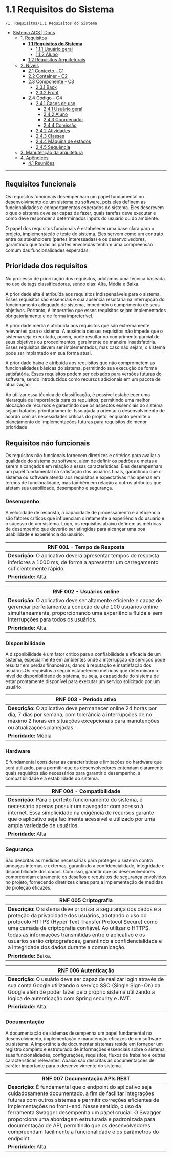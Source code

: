 # 1.1 Requisitos do Sistema

`/1. Requisitos/1.1 Requisitos do Sistema`

* [Sistema ACS | Docs](../../README.md)
  * [1. Requisitos](../../1.%20Requisitos/README.md)
    * [**1.1 Requisitos do Sistema**](../../1.%20Requisitos/1.1%20Requisitos%20do%20Sistema/README.md)
      * [1.1.1 Usuário geral](../../1.%20Requisitos/1.1%20Requisitos%20do%20Sistema/1.1.1%20Usu%C3%A1rio%20geral/README.md)
      * [1.1.2 Aluno](../../1.%20Requisitos/1.1%20Requisitos%20do%20Sistema/1.1.2%20Aluno/README.md)
    * [1.2 Requisitos Arquiteturais](../../1.%20Requisitos/1.2%20Requisitos%20Arquiteturais/README.md)
  * [2. Níveis](../../2.%20N%C3%ADveis/README.md)
    * [2.1 Contexto - C1](../../2.%20N%C3%ADveis/2.1%20Contexto%20-%20C1/README.md)
    * [2.2 Container - C2](../../2.%20N%C3%ADveis/2.2%20Container%20-%20C2/README.md)
    * [2.3 Componente - C3](../../2.%20N%C3%ADveis/2.3%20Componente%20-%20C3/README.md)
      * [2.3.1 Back](../../2.%20N%C3%ADveis/2.3%20Componente%20-%20C3/2.3.1%20Back/README.md)
      * [2.3.2 Front](../../2.%20N%C3%ADveis/2.3%20Componente%20-%20C3/2.3.2%20Front/README.md)
    * [2.4 Código - C4](../../2.%20N%C3%ADveis/2.4%20C%C3%B3digo%20-%20C4/README.md)
      * [2.4.1 Casos de uso](../../2.%20N%C3%ADveis/2.4%20C%C3%B3digo%20-%20C4/2.4.1%20Casos%20de%20uso/README.md)
        * [2.4.1 Usuário geral](../../2.%20N%C3%ADveis/2.4%20C%C3%B3digo%20-%20C4/2.4.1%20Casos%20de%20uso/2.4.1%20Usu%C3%A1rio%20geral/README.md)
        * [2.4.2 Aluno](../../2.%20N%C3%ADveis/2.4%20C%C3%B3digo%20-%20C4/2.4.1%20Casos%20de%20uso/2.4.2%20Aluno/README.md)
        * [2.4.3 Coordenador](../../2.%20N%C3%ADveis/2.4%20C%C3%B3digo%20-%20C4/2.4.1%20Casos%20de%20uso/2.4.3%20Coordenador/README.md)
        * [2.4.4 Comissão](../../2.%20N%C3%ADveis/2.4%20C%C3%B3digo%20-%20C4/2.4.1%20Casos%20de%20uso/2.4.4%20Comiss%C3%A3o/README.md)
      * [2.4.2 Atividades](../../2.%20N%C3%ADveis/2.4%20C%C3%B3digo%20-%20C4/2.4.2%20Atividades/README.md)
      * [2.4.3 Classes](../../2.%20N%C3%ADveis/2.4%20C%C3%B3digo%20-%20C4/2.4.3%20Classes/README.md)
      * [2.4.4 Máquina de estados](../../2.%20N%C3%ADveis/2.4%20C%C3%B3digo%20-%20C4/2.4.4%20M%C3%A1quina%20de%20estados/README.md)
      * [2.4.5 Sequência](../../2.%20N%C3%ADveis/2.4%20C%C3%B3digo%20-%20C4/2.4.5%20Sequ%C3%AAncia/README.md)
  * [3. Manutenção da arquitetura](../../3.%20Manuten%C3%A7%C3%A3o%20da%20arquitetura/README.md)
  * [4. Apêndices](../../4.%20Ap%C3%AAndices/README.md)
    * [4.1 Reuniões](../../4.%20Ap%C3%AAndices/4.1%20Reuni%C3%B5es/README.md)

---

## Requisitos funcionais

Os requisitos funcionais desempenham um papel fundamental no desenvolvimento de um sistema ou software, pois eles definem as funcionalidades e comportamentos esperados do sistema. Eles descrevem o que o sistema deve ser capaz de fazer, quais tarefas deve executar e como deve responder a determinados inputs do usuário ou do ambiente.

O papel dos requisitos funcionais é estabelecer uma base clara para o projeto, implementação e teste do sistema. Eles servem como um contrato entre os stakeholders (partes interessadas) e os desenvolvedores, garantindo que todas as partes envolvidas tenham uma compreensão comum das funcionalidades esperadas.

## Prioridade dos requisitos

No processo de priorização dos requisitos, adotamos uma técnica baseada no uso de tags classificadoras, sendo elas: Alta, Média e Baixa.

A prioridade alta é atribuída aos requisitos indispensáveis para o sistema. Esses requisitos são essenciais e sua ausência resultaria na interrupção do funcionamento adequado do sistema, impedindo o cumprimento de seus objetivos. Portanto, é imperativo que esses requisitos sejam implementados obrigatoriamente e de forma impreterível.

A prioridade média é atribuída aos requisitos que são extremamente relevantes para o sistema. A ausência desses requisitos não impede que o sistema seja executado, porém, pode resultar no cumprimento parcial de seus objetivos ou procedimentos, geralmente de maneira insatisfatória. Esses requisitos devem ser implementados, mas caso não sejam, o sistema pode ser implantado em sua forma atual.

A prioridade baixa é atribuída aos requisitos que não comprometem as funcionalidades básicas do sistema, permitindo sua execução de forma satisfatória. Esses requisitos podem ser deixados para versões futuras do software, sendo introduzidos como recursos adicionais em um pacote de atualização.

Ao utilizar essa técnica de classificação, é possível estabelecer uma hierarquia de importância para os requisitos, permitindo uma melhor alocação de recursos e garantindo que os aspectos essenciais do sistema sejam tratados prioritariamente. Isso ajuda a orientar o desenvolvimento de acordo com as necessidades críticas do projeto, enquanto permite o planejamento de implementações futuras para requisitos de menor prioridade

## Requisitos não funcionais

Os requisitos não funcionais fornecem diretrizes e critérios para avaliar a qualidade do sistema ou software, além de definir os padrões e metas a serem alcançados em relação a essas características. Eles desempenham um papel fundamental na satisfação dos usuários finais, garantindo que o sistema ou software atenda aos requisitos e expectativas não apenas em termos de funcionalidade, mas também em relação a outros atributos que afetam sua usabilidade, desempenho e segurança.

### Desempenho

A velocidade de resposta, a capacidade de processamento e a eficiência são fatores críticos que influenciam diretamente a experiência do usuário e o sucesso de um sistema. Logo, os requisitos abaixo definem as métricas de desempenho que deverão ser atingidas para alcançar uma boa usabilidade e experiência do usuário.

| RNF 001 - Tempo de Resposta                                                                                                                          |
| ---------------------------------------------------------------------------------------------------------------------------------------------------- |
| **Descrição:** O aplicativo deverá apresentar tempos de resposta inferiores a 1000 ms, de forma a apresentar um carregamento suficientemente rápido. |
| **Prioridade:** Alta.                                                                                                                                |

| RNF 002 - Usuários online                                                                                                                                                                                                          |
| ---------------------------------------------------------------------------------------------------------------------------------------------------------------------------------------------------------------------------------- |
| **Descrição:** O aplicativo deve ser altamente eficiente e capaz de gerenciar perfeitamente a conexão de até 100 usuários online simultaneamente, proporcionando uma experiência fluida e sem interrupções para todos os usuários. |
| **Prioridade:** Alta.                                                                                                                                                                                                              |

### Disponibilidade

A disponibilidade é um fator crítico para a confiabilidade e eficácia de um sistema, especialmente em ambientes onde a interrupção de serviços pode resultar em perdas financeiras, danos à reputação e insatisfação dos usuários.Os requisitos a seguir estabelecem métricas que determinam o nível de disponibilidade do sistema, ou seja, a capacidade do sistema de estar prontamente disponível para executar um serviço solicitado por um usuário.

| RNF 003 - Período ativo                                                                                                                                                                                           |
| ----------------------------------------------------------------------------------------------------------------------------------------------------------------------------------------------------------------- |
| **Descrição:** O aplicativo deve permanecer online 24 horas por dia, 7 dias por semana, com tolerância a interrupções de no máximo 2 horas em situações excepcionais para manutenções ou atualizações planejadas. |
| **Prioridade:** Média                                                                                                                                                                                             |

### Hardware

É fundamental considerar as características e limitações do hardware que será utilizado, para permitir que os desenvolvedores entendam claramente quais requisitos são necessários para garantir o desempenho, a compatibilidade e a estabilidade do sistema.

| RNF 004 - Compatibilidade                                                                                                                                                                                                                                               |
| ----------------------------------------------------------------------------------------------------------------------------------------------------------------------------------------------------------------------------------------------------------------------- |
| **Descrição:** Para o perfeito funcionamento do sistema, é necessário apenas possuir um navegador com acesso à internet. Essa simplicidade na exigência de recursos garante que o aplicativo seja facilmente acessível e utilizado por uma ampla variedade de usuários. |
| **Prioridade:** Alta                                                                                                                                                                                                                                                    |

### Segurança

São descritas as medidas necessárias para proteger o sistema contra ameaças internas e externas, garantindo a confidencialidade, integridade e disponibilidade dos dados. Com isso, garantir que os desenvolvedores compreendam claramente os desafios e requisitos de segurança envolvidos no projeto, fornecendo diretrizes claras para a implementação de medidas de proteção eficazes.

| RNF 005  Criptografia                                                                                                                                                                                                                                                                                                                                                                                                    |
| ------------------------------------------------------------------------------------------------------------------------------------------------------------------------------------------------------------------------------------------------------------------------------------------------------------------------------------------------------------------------------------------------------------------------ |
| **Descrição:** O sistema deve priorizar a segurança dos dados e a proteção da privacidade dos usuários, adotando o uso do protocolo HTTPS (Hyper Text Transfer Protocol Secure) como uma camada de criptografia confiável. Ao utilizar o HTTPS, todas as informações transmitidas entre o aplicativo e os usuários serão criptografadas, garantindo a confidencialidade e a integridade dos dados durante a comunicação. |
| **Prioridade:** Baixa.                                                                                                                                                                                                                                                                                                                                                                                                   |

| RNF 006  Autenticação                                                                                                                                                                                                                             |
| ------------------------------------------------------------------------------------------------------------------------------------------------------------------------------------------------------------------------------------------------- |
| **Descrição:** O usuário deve ser capaz de realizar login através de sua conta Google utilizando o serviço SSO (Single Sign-On) da Google além de poder fazer pelo próprio sistema utilizando a lógica de autenticação com Spring security e JWT. |
| **Prioridade:** Alta.                                                                                                                                                                                                                             |

### Documentação

A documentação de sistemas desempenha um papel fundamental no desenvolvimento, implementação e manutenção eficazes de um software ou sistema. A importância de documentar sistemas reside em fornecer um registro completo e estruturado de informações essenciais sobre o sistema, suas funcionalidades, configurações, requisitos, fluxos de trabalho e outras características relevantes. Abaixo são descritas as documentações de caráter importante para o desenvolvimento do sistema.

| RNF 007  Documentação APIs REST                                                                                                                                                                                                                                                                                                                                                                                                                                                              |
| -------------------------------------------------------------------------------------------------------------------------------------------------------------------------------------------------------------------------------------------------------------------------------------------------------------------------------------------------------------------------------------------------------------------------------------------------------------------------------------------- |
| **Descrição:** É fundamental que o endpoint do aplicativo seja cuidadosamente documentado, a fim de facilitar integrações futuras com outros sistemas e permitir correções eficientes de implementações no front-end. Nesse sentido, o uso da ferramenta Swagger desempenha um papel crucial. O Swagger proporciona uma abordagem estruturada e padronizada para documentação de API, permitindo que os desenvolvedores compreendam facilmente a funcionalidade e os parâmetros do endpoint. |
| **Prioridade:** Alta.|
